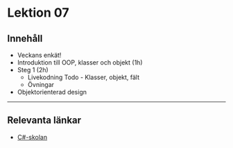 # Lektion 07

## Innehåll

* Veckans enkät!
* Introduktion till OOP, klasser och objekt (1h)
* Steg 1 (2h)
    * Livekodning Todo - Klasser, objekt, fält 
    * Övningar 
* Objektorienterad design

---

## Relevanta länkar

* [C#-skolan](https://csharpskolan.se/article/klasser-en-introduktion/)
